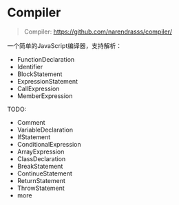 # Compiler
> Compiler: https://github.com/narendrasss/compiler/

一个简单的JavaScript编译器，支持解析：
* FunctionDeclaration
* Identifier
* BlockStatement
* ExpressionStatement
* CallExpression
* MemberExpression

TODO:
* Comment
* VariableDeclaration
* IfStatement
* ConditionalExpression
* ArrayExpression
* ClassDeclaration
* BreakStatement
* ContinueStatement
* ReturnStatement
* ThrowStatement
* more

